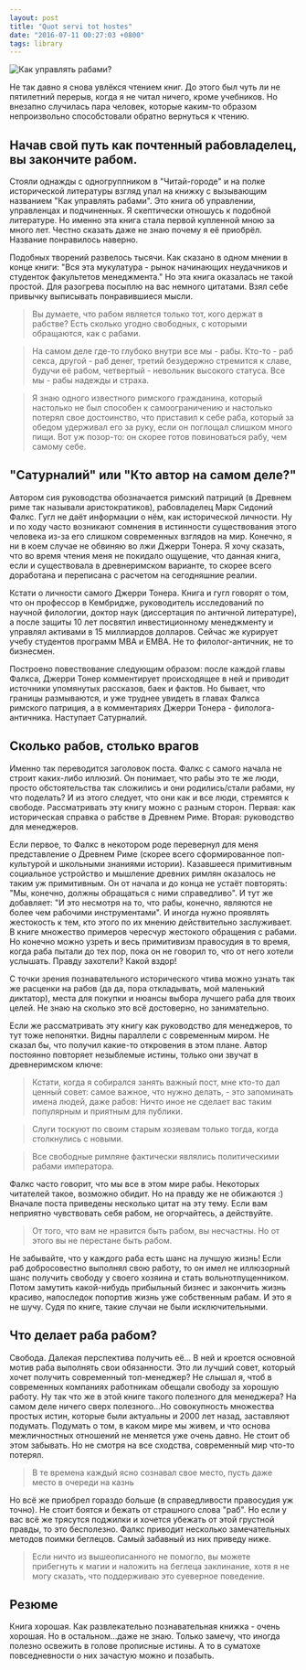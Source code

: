 ```yaml
---
layout: post
title: "Quot servi tot hostes"
date: "2016-07-11 00:27:03 +0800"
tags: library
---
```


![Как управлять рабами?](http://divideby.ml/images/09fc65eda6593cda5f7213d9dd372fd1ebe8a688.jpeg)

Не так давно я снова увлёкся чтением книг. До этого был чуть ли не пятилетний перерыв, когда я не читал ничего, кроме учебников. Но внезапно cлучилась пара человек, которые каким-то образом непроизвольно способстовали обратно вернуться к чтению.

## Начав свой путь как почтенный рабовладелец, вы закончите рабом.
Стояли однажды с одногруппником в "Читай-городе" и на полке исторической литературы взгляд упал на книжку с вызывающим названием "Как управлять рабами". Это книга об управлении, управленцах и подчиненных. Я скептически отношусь к подобной литературе. Но именно эта книга стала первой купленной мною за много лет. Честно сказать даже не знаю почему я её приобрёл. Название понравилось наверно.

Подобных творений развелось тысячи. Как сказано в одном мнении в конце книги: "Вся эта мукулатура - рынок начинающих неудачников и студенток факультетов менеджмента." Но эта книга оказалась не такой простой. Для разогрева посыплю на вас немного цитатами. Взял себе привычку выписывать понравившиеся мысли.
<!--more-->

>Вы думаете, что рабом является только тот, кого держат в рабстве? Есть сколько угодно свободных, с которыми обращаются, как с рабами.

>На самом деле где-то глубоко внутри все мы - рабы. Кто-то - раб секса, другой - раб денег, третий безудержно стремится к славе, будучи её рабом, четвертый - невольник высокого статуса. Все мы - рабы надежды и страха.

>Я знаю одного известного римского гражданина, который настолько не был способен к самоограничению и настолько потерял свое достоинство, что приставил к себе раба, который за обедом удерживал его за руку, если он поглощал слишком много пищи. Вот уж позор-то: он скорее готов повиноваться рабу, чем самому себе.

## "Сатурналий" или "Кто автор на самом деле?"
Автором сия руководства обозначается римский патриций (в Древнем риме так называли аристократиков), рабовладелец Марк Сидоний Фалкс. Гугл не даёт информации о нём, как исторической личности. Ну и по ходу часто возникают сомнения в истинности существования этого человека из-за его слишком современных взглядов на мир. Конечно, я ни в коем случае не обвиняю во лжи Джерри Тонера. Я хочу сказать, что во время чтения меня не покидало ощущение, что данная книга, если и существовала в древнеримском варианте, то скорее всего доработана и переписана с расчетом на сегодняшние реалии.

Кстати о личности самого Джерри Тонера. Книга и гугл говорят о том, что он профессор в Кембридже, руководитель исследований по научной филологии, доктор наук (диссертация по античной литературе), а после защиты 10 лет посвятил инвестиционному менеджменту и управлял активами в 15 миллиардов долларов. Сейчас же курирует учебу студентов программ MBA и EMBA. Не то филолог-античник, не то бизнесмен.

Построено повествование следующим образом: после каждой главы Фалкса, Джерри Тонер комментирует происходящее в ней и приводит источники упомянутых рассказов, баек и фактов. Но бывает, что границы размываются, и уже труднее увидеть в главах Фалкса римского патриция, а в комментариях Джерри Тонера - филолога-античника. Наступает Сатурналий.

## Сколько рабов, столько врагов
Именно так переводится заголовок поста. Фалкс с самого начала не строит каких-либо иллюзий. Он понимает, что рабы это те же люди, просто обстоятельства так сложились и они родились/стали рабами, ну что поделать? И из этого следует, что они как и все люди, стремятся к свободе. Рассматривать эту книгу можно с разным сторон. Первая: как историческая справка о рабстве в Древнем Риме. Вторая: руководство для менеджеров.

Если первое, то Фалкс в некотором роде перевернул для меня представление о Древнем Риме (скорее всего сформированное поп-культурой и школьными знаниями истории). Казавшееся примитивным социальное устройство и мышление древних римлян оказалось не таким уж примитивным. Он от начала и до конца не устаёт повторять: "Мы, конечно, должны обращаться с ними справедливо". И тут же добавляет: "И это несмотря на то, что рабы, конечно, являются не более чем рабочими инструментами". И иногда нужно проявлять жестокость к тем, кто этого по их мнению действительно заслуживает. В книге множество примеров чересчур жестокого обращения с рабами. Но конечно можно узреть и весь примитивизм правосудия в то время, когда раба пытали до тех пор, пока он не говорил то, что от него хотели услышать. Правду захотели? Какой вздор!

С точки зрения познавательного исторического чтива можно узнать так же расценки на рабов (да да, пора откладывать, мой маленький диктатор), места для покупки и нюансы выбора лучшего раба для твоих целей. Не знаю на сколько это всё достоверно, но занимательно.

Если же рассматривать эту книгу как руководство для менеджеров, то тут тоже непонятки. Видны параллели с современным миром. Не сказал бы, что получил какие-то откровения в этом плане. Автор постоянно повторяет незыблемые истины, только они звучат в древнеримском ключе: 

>Кстати, когда я собирался занять важный пост, мне кто-то дал ценный совет: самое важное, что нужно делать, - это запоминать имена людей, даже рабов: Ничто иное не сделает вас таким популярным и приятным для публики.

>Слуги тоскуют по своим старым хозяевам только тогда, когда столкнулись с новыми.

>Все свободные римляне фактически являлись политическими рабами императора.

Фалкс часто говорит, что мы все в этом мире рабы. Некоторых читателей такое, возможно обидит. Но на правду же не обижаются :) Вначале поста приведены несколько цитат на эту тему. 
Если вам неприятно чувствовать себя рабом, не огорчайтесь, а действуйте.

>От того, что вам не нравится быть рабом, вы несчастны. Но от этого вы не перестане быть рабом.

Не забывайте, что у каждого раба есть шанс на лучшую жизнь! Если раб добросовестно выполнял свою работу, то он имел не иллюзорный шанс получить свободу у своего хозяина и стать вольнотпущенником. Потом замутить какой-нибудь прибыльный бизнес и закончить жизнь красиво, напоследок попортив жизнь уже собственным рабам. И это я не шучу. Судя по книге, такие случаи не были исключительными.

## Что делает раба рабом?
Свобода. Далекая перспектива получить её... В ней и кроется основной мотив раба выполнять свои обязанности. Это ли лучший совет, который хочет получить современный топ-менеджер? Не слышал я, чтоб в современных компаниях работникам обещали свободу за хорошую работу. Ну так что же в этой книге такого полезного для менеджера? На самом деле ничего сверх полезного...Но совокупность множества простых истин, которые были актуальны и 2000 лет назад, заставляют подумать. Подумать о том, в каком мире мы живем, и что основа межличностных отношений не меняется уже очень давно. Не стоит об этом забывать.
Но не смотря на все сходства, современный мир что-то потерял.

>В те времена каждый ясно сознавал свое место, пусть даже место в очереди на казнь

Но всё же приобрел гораздо больше (в справедливости правосудия уж точно). Не стоит боятся и бежать от страшного слова "раб".  Но если у вас всё же трясутся поджилки и хочется убежать от этой грустной правды, то это бесполезно. Фалкс приводит несколько замечательных методов поимки беглецов. Самый забавный из них приведу ниже.

>Если ничто из вышеописанного не помогло, вы можете прибегнуть к магии и наложить на беглеца заклинание, хотя я не могу сказать, что поддерживаю это суеверное поведение.

## Резюме
Книга хорошая. Как развлекательно познавательная книжка - очень хорошая. Но в остальном...даже не знаю. Только замечу, что иногда полезно освежить в голове прописные истины. А то в суматохе повседневности о них зачастую можно и позабыть.

